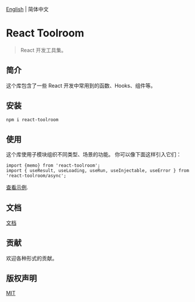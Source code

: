 [English](./README.md) | 简体中文

# React Toolroom

> React 开发工具集。

## 简介

这个库包含了一些 React 开发中常用到的函数、Hooks、组件等。

## 安装

```bash
npm i react-toolroom
```

## 使用

这个库使用子模块组织不同类型、场景的功能。
你可以像下面这样引入它们：

```tsx
import {memo} from 'react-toolroom';
import { useResult, useLoading, useRun, useInjectable, useError } from 'react-toolroom/async';

```

[查看示例](/demos/).

## 文档 

[文档](https://wmzy.github.io/react-toolroom/)

## 贡献

欢迎各种形式的贡献。

## 版权声明

[MIT](https://choosealicense.com/licenses/mit/)
